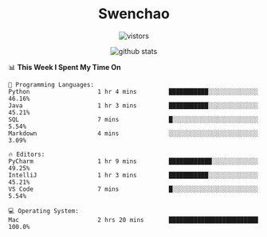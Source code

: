 <h1 align="center">Swenchao</h3>

<p align="center">
  <img src="https://visitor-badge.glitch.me/badge?page_id=Swenchao" alt="vistors" />
</p>

<p align="center">
  <img src="https://github-readme-stats.vercel.app/api?username=Swenchao&count_private=true&show_icons=true&theme=vue-dark&hide_title=true" alt="github stats" />
</p>

<!--START_SECTION:waka-->
📊 **This Week I Spent My Time On** 

```text
💬 Programming Languages: 
Python                   1 hr 4 mins         ███████████░░░░░░░░░░░░░░   46.16% 
Java                     1 hr 3 mins         ███████████░░░░░░░░░░░░░░   45.21% 
SQL                      7 mins              █░░░░░░░░░░░░░░░░░░░░░░░░   5.54% 
Markdown                 4 mins              ░░░░░░░░░░░░░░░░░░░░░░░░░   3.09%

🔥 Editors: 
PyCharm                  1 hr 9 mins         ████████████░░░░░░░░░░░░░   49.25% 
IntelliJ                 1 hr 3 mins         ███████████░░░░░░░░░░░░░░   45.21% 
VS Code                  7 mins              █░░░░░░░░░░░░░░░░░░░░░░░░   5.54%

💻 Operating System: 
Mac                      2 hrs 20 mins       █████████████████████████   100.0%

```


<!--END_SECTION:waka-->
